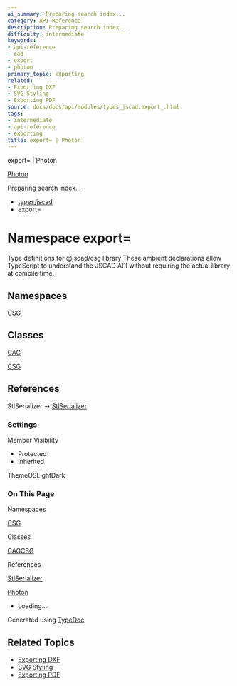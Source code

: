 ```yaml
---
ai_summary: Preparing search index...
category: API Reference
description: Preparing search index...
difficulty: intermediate
keywords:
- api-reference
- cad
- export
- photon
primary_topic: exporting
related:
- Exporting DXF
- SVG Styling
- Exporting PDF
source: docs/docs/api/modules/types_jscad.export_.html
tags:
- intermediate
- api-reference
- exporting
title: export= | Photon
---
```

export= | Photon

[Photon](../index.md)




Preparing search index...

* [types/jscad](types_jscad.md)
* export=

# Namespace export=

Type definitions for @jscad/csg library
These ambient declarations allow TypeScript to understand the JSCAD API
without requiring the actual library at compile time.

## Namespaces

[CSG](types_jscad.export_.CSG.md)

## Classes

[CAG](../classes/types_jscad.export_.CAG.md)


[CSG](../classes/types_jscad.export_.CSG.md)

## References

StlSerializer → [StlSerializer](../interfaces/types_jscad.StlSerializer.md)

### Settings

Member Visibility

* Protected
* Inherited

ThemeOSLightDark

### On This Page

Namespaces

[CSG](#csg)

Classes

[CAG](#cag)[CSG](#csg-1)

References

[StlSerializer](#stlserializer)

[Photon](../index.md)

* Loading...

Generated using [TypeDoc](https://typedoc.org/)

## Related Topics

- [Exporting DXF](../index.md)
- [SVG Styling](../index.md)
- [Exporting PDF](../index.md)
